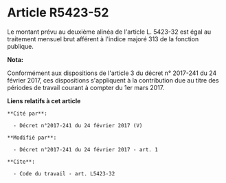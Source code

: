 # Article R5423-52

Le montant prévu au deuxième alinéa de l'article L. 5423-32 est égal au traitement mensuel brut afférent à l'indice majoré
313 de la fonction publique.

**Nota:**

Conformément aux dispositions de l'article 3 du décret n° 2017-241 du 24 février 2017, ces dispositions s'appliquent à la
contribution due au titre des périodes de travail courant à compter du 1er mars 2017.

**Liens relatifs à cet article**

	**Cité par**:

	  - Décret n°2017-241 du 24 février 2017 (V)

	**Modifié par**:

	  - Décret n°2017-241 du 24 février 2017 - art. 1

	**Cite**:

	  - Code du travail - art. L5423-32
